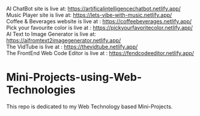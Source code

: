 AI ChatBot site is live at: https://artificalintelligencechatbot.netlify.app/ </br>
Music Player site is live at: https://lets-vibe-with-music.netlify.app/ </br>
Coffee & Beverages website is live at : https://coffeebeverages.netlify.app/ </br>
Pick your favourite color is live at : https://pickyourfavoritecolor.netlify.app/ </br>
AI Text to Image Generator is live at: https://aifromtext2imagegenerator.netlify.app/ </br>
The VidTube is live at : https://thevidtube.netlify.app/ </br>
The FrontEnd Web Code Editor is live at : https://fendcodeeditor.netlify.app/
# Mini-Projects-using-Web-Technologies
This repo is dedicated to my Web Technology based Mini-Projects.
